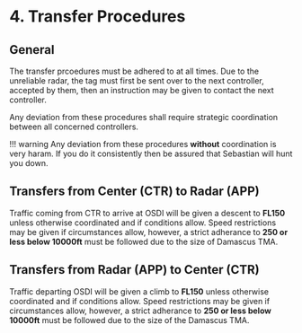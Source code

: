 # 4. Transfer Procedures

## General

The transfer prcoedures must be adhered to at all times. Due to the unreliable radar, the tag must first be sent over to the next controller, accepted by them, then an instruction may be given to contact the next controller. 

Any deviation from these procedures shall require strategic coordination between all concerned controllers. 

!!! warning
    Any deviation from these procedures **without** coordination is very haram. If you do it consistently then be assured that Sebastian will hunt you down.

## Transfers from Center (CTR) to Radar (APP)

Traffic coming from CTR to arrive at OSDI will be given a descent to **FL150** unless otherwise coordinated and if conditions allow. Speed restrictions may be given if circumstances allow, however, a strict adherance to **250 or less below 10000ft** must be followed due to the size of Damascus TMA.

## Transfers from Radar (APP) to Center (CTR)

Traffic departing OSDI will be given a climb to **FL150** unless otherwise coordinated and if conditions allow. Speed restrictions may be given if circumstances allow, however, a strict adherance to **250 or less below 10000ft** must be followed due to the size of the Damascus TMA.